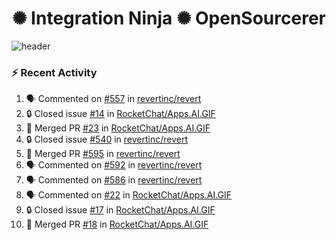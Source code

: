  
<h1 align="center">✺ Integration Ninja ✺ OpenSourcerer</h1>

![header](https://github.com/Nabhag8848/Nabhag8848/assets/65061890/3ecbdaa2-ea2a-4413-a40a-87945f5fb05a)

### :zap: Recent Activity

<!--START_SECTION:activity-->
1. 🗣 Commented on [#557](https://github.com/revertinc/revert/pull/557#issuecomment-2258420176) in [revertinc/revert](https://github.com/revertinc/revert)
2. 🔒 Closed issue [#14](https://github.com/RocketChat/Apps.AI.GIF/issues/14) in [RocketChat/Apps.AI.GIF](https://github.com/RocketChat/Apps.AI.GIF)
3. 🎉 Merged PR [#23](https://github.com/RocketChat/Apps.AI.GIF/pull/23) in [RocketChat/Apps.AI.GIF](https://github.com/RocketChat/Apps.AI.GIF)
4. 🔒 Closed issue [#540](https://github.com/revertinc/revert/issues/540) in [revertinc/revert](https://github.com/revertinc/revert)
5. 🎉 Merged PR [#595](https://github.com/revertinc/revert/pull/595) in [revertinc/revert](https://github.com/revertinc/revert)
6. 🗣 Commented on [#592](https://github.com/revertinc/revert/pull/592#issuecomment-2255791134) in [revertinc/revert](https://github.com/revertinc/revert)
7. 🗣 Commented on [#586](https://github.com/revertinc/revert/pull/586#issuecomment-2255790114) in [revertinc/revert](https://github.com/revertinc/revert)
8. 🗣 Commented on [#22](https://github.com/RocketChat/Apps.AI.GIF/pull/22#issuecomment-2254582669) in [RocketChat/Apps.AI.GIF](https://github.com/RocketChat/Apps.AI.GIF)
9. 🔒 Closed issue [#17](https://github.com/RocketChat/Apps.AI.GIF/issues/17) in [RocketChat/Apps.AI.GIF](https://github.com/RocketChat/Apps.AI.GIF)
10. 🎉 Merged PR [#18](https://github.com/RocketChat/Apps.AI.GIF/pull/18) in [RocketChat/Apps.AI.GIF](https://github.com/RocketChat/Apps.AI.GIF)
<!--END_SECTION:activity-->

  



